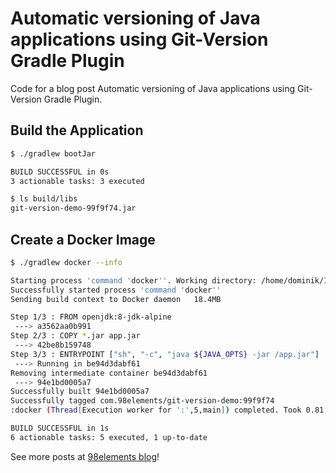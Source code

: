 # Automatic versioning of Java applications using Git-Version Gradle Plugin

Code for a blog post Automatic versioning of Java applications using Git-Version Gradle Plugin.

## Build the Application

```bash
$ ./gradlew bootJar

BUILD SUCCESSFUL in 0s
3 actionable tasks: 3 executed

$ ls build/libs
git-version-demo-99f9f74.jar
```

## Create a Docker Image

```bash
$ ./gradlew docker --info

Starting process 'command 'docker''. Working directory: /home/dominik/IdeaProjects/git-version-demo/build/docker Command: docker build -t com.98elements/git-version-demo:99f9f74 .
Successfully started process 'command 'docker''
Sending build context to Docker daemon   18.4MB

Step 1/3 : FROM openjdk:8-jdk-alpine
 ---> a3562aa0b991
Step 2/3 : COPY *.jar app.jar
 ---> 42be8b159748
Step 3/3 : ENTRYPOINT ["sh", "-c", "java ${JAVA_OPTS} -jar /app.jar"]
 ---> Running in be94d3dabf61
Removing intermediate container be94d3dabf61
 ---> 94e1bd0005a7
Successfully built 94e1bd0005a7
Successfully tagged com.98elements/git-version-demo:99f9f74
:docker (Thread[Execution worker for ':',5,main]) completed. Took 0.81 secs.

BUILD SUCCESSFUL in 1s
6 actionable tasks: 5 executed, 1 up-to-date
```

See more posts at [98elements blog](https://98elements.com/blog)!
